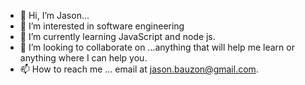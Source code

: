 - 👋 Hi, I’m Jason...
- 👀 I’m interested in software engineering
- 🌱 I’m currently learning JavaScript and node js.
- 💞️ I’m looking to collaborate on ...anything that will help me learn or anything where I can help you.
- 📫 How to reach me ... email at jason.bauzon@gmail.com.

<!---
jcb3-0/jcb3-0 is a ✨ special ✨ repository because its `README.md` (this file) appears on your GitHub profile.
You can click the Preview link to take a look at your changes.
--->
